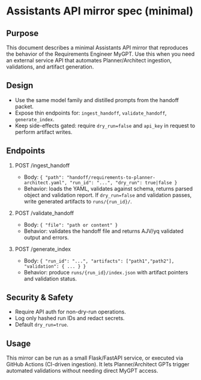 Assistants API mirror spec (minimal)
===================================

Purpose
-------

This document describes a minimal Assistants API mirror that reproduces the behavior of the Requirements Engineer MyGPT. Use this when you need an external service API that automates Planner/Architect ingestion, validations, and artifact generation.

Design
------

- Use the same model family and distilled prompts from the handoff packet.
- Expose thin endpoints for: `ingest_handoff`, `validate_handoff`, `generate_index`.
- Keep side-effects gated: require `dry_run=false` and `api_key` in request to perform artifact writes.

Endpoints
---------

1. POST /ingest_handoff
   - Body: `{ "path": "handoff/requirements-to-planner-architect.yaml", "run_id": "...", "dry_run": true|false }`
   - Behavior: loads the YAML, validates against schema, returns parsed object and validation report. If `dry_run=false` and validation passes, write generated artifacts to `runs/{run_id}/`.

2. POST /validate_handoff
   - Body: `{ "file": "path or content" }`
   - Behavior: validates the handoff file and returns AJV/yq validated output and errors.

3. POST /generate_index
   - Body: `{ "run_id": "...", "artifacts": ["path1","path2"], "validation": { ... } }`
   - Behavior: produce `runs/{run_id}/index.json` with artifact pointers and validation status.

Security & Safety
-----------------

- Require API auth for non-dry-run operations.
- Log only hashed run IDs and redact secrets.
- Default `dry_run=true`.

Usage
-----

This mirror can be run as a small Flask/FastAPI service, or executed via GitHub Actions (CI-driven ingestion). It lets Planner/Architect GPTs trigger automated validations without needing direct MyGPT access.
